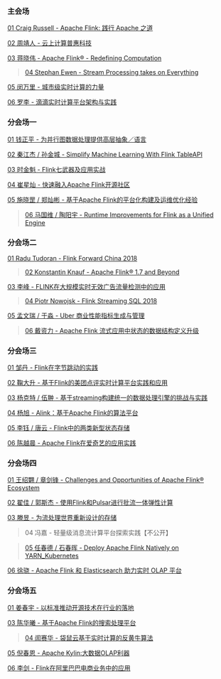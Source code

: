 ### 主会场

[01 Craig Russell - Apache Flink: 践行 Apache 之道](https://files.alicdn.com/tpsservice/b40e46ca0abcef3e3f12f7fe12c46f0a.pdf)

[02 周靖人 - 云上计算普惠科技](https://files.alicdn.com/tpsservice/9a90a15cc2666348aa7e2fef4846eea7.pdf)

[03 蒋晓伟 - Apache Flink® - Redefining Computation](https://files.alicdn.com/tpsservice/62fa5ebcd23ea0b8a956f2a06197b57a.pdf )

> [04 Stephan Ewen - Stream Processing takes on Everything](https://files.alicdn.com/tpsservice/9759cf4877c51e0c5aec6244cfe399b0.pdf)

[05 闵万里 - 城市级实时计算的力量](https://files.alicdn.com/tpsservice/5f3272c3212b77cd835ff020d9954480.pdf)

[06 罗李 - 滴滴实时计算平台架构与实践](https://files.alicdn.com/tpsservice/aca017af879a657ed0983b8f1cf4bbfd.pdf)


### 分会场一

[01 钱正平 - 为并行图数据处理提供高层抽象／语言](https://files.alicdn.com/tpsservice/1f9799e34cd9ce22678b1ed13b71e615.pdf)

[02 秦江杰 / 孙金城 - Simplify Machine Learning With Flink TableAPI](https://files.alicdn.com/tpsservice/69181d1fd85d15635a7fe64ebafbf140.pdf)

[03 时金魁 - Flink七武器及应用实战](https://files.alicdn.com/tpsservice/4346f13e6710d3faed35fa21976ce1cb.pdf)

[04 崔星灿 - 快速融入Apache Flink开源社区](https://files.alicdn.com/tpsservice/981cfe593809cc08c11c5f0cee4d19cd.pdf)

[05 施晓罡 / 郑灿彬 - 基于Apache Flink的平台化构建及运维优化经验](https://files.alicdn.com/tpsservice/9bcc469feb3dcca4ea15226e70e23ed5.pdf)

> [06 马国维 / 陶阳宇 - Runtime Improvements for Flink as a Unified Engine](https://files.alicdn.com/tpsservice/8510c65ffa1fde57274595c5bb009347.pdf)


### 分会场二

[01 Radu Tudoran - Flink Forward China 2018](https://files.alicdn.com/tpsservice/3d836d6366a800dc70f52a0ec0bb5bc5.pdf)

> [02 Konstantin Knauf - Apache Flink® 1.7 and Beyond](https://files.alicdn.com/tpsservice/7d9e8f6cddc390eca132b0ae46722940.pdf)

[03 李峰 - FLINK在大规模实时无效广告流量检测中的应用](https://files.alicdn.com/tpsservice/c429c9351675f89a56000489519135a8.pdf)

> [04 Piotr Nowojsk - Flink Streaming SQL 2018](https://files.alicdn.com/tpsservice/7038d8f09f58512171750ffe4a6f63c4.pdf)

[05 孟文瑞 / 于淼 - Uber 商业性能指标生成与管理](https://files.alicdn.com/tpsservice/9bf841f251392aedcbb7cc98c5d140fa.pdf)

> [06 戴资力 - Apache Flink 流式应用中状态的数据结构定义升级](https://files.alicdn.com/tpsservice/d9fde10f25b061916eab468ac2c1fc47.pdf)


### 分会场三

[01 邹丹 - Flink在字节跳动的实践](https://files.alicdn.com/tpsservice/6b7686e18135389a76e2a0e476b270ec.pdf)

[02 鞠⼤升 - 基于Flink的美团点评实时计算平台实践和应⽤](https://files.alicdn.com/tpsservice/d855dadbdeacb1d7bae82c2780a545b5.pdf)

[03 杨克特 / 伍翀 - 基于streaming构建统一的数据处理引擎的挑战与实践](https://files.alicdn.com/tpsservice/74235d95df4b7b3163a96615e0b61131.pdf)

[04 杨旭 - Alink：基于Apache Flink的算法平台](https://files.alicdn.com/tpsservice/23c67b6682c7d74339af7c53fccac429.pdf)

[05 李钰 / 唐云 - Flink中的两类新型状态存储](https://files.alicdn.com/tpsservice/1df9ccb8a7b6b2782a558d3c32d40c19.pdf)

[06 陈越晨 - Apache Flink在爱奇艺的应用实践](https://files.alicdn.com/tpsservice/c421720fcb1c51026257cd770923844a.pdf)


### 分会场四

[01 王绍翾 / 章剑锋 - Challenges and Opportunities of Apache Flink® Ecosystem](https://files.alicdn.com/tpsservice/6122ed352e520aae78a22ed19657d150.pdf)

[02 翟佳 / 郭斯杰 - 使⽤Flink和Pulsar进⾏批流⼀体弹性计算](https://files.alicdn.com/tpsservice/36a600d88492560d8f33c86ce9e3f746.pdf)

[03 滕昱 - 为流处理世界重新设计的存储](https://files.alicdn.com/tpsservice/8c72901db4a4bda83e33d35b8e6d0ecd.pdf)

> 04 冯嘉 - 轻量级消息流计算平台探索实践【不公开】

> [05 任春德 / 石春晖 - Deploy Apache Flink Natively on YARN_Kubernetes](https://files.alicdn.com/tpsservice/e548113c892561c49d55e01287a68802.pdf)

[06 徐骁 - Apache Flink 和 Elasticsearch 助⼒实时 OLAP 平台](https://files.alicdn.com/tpsservice/44558decf0f39980283107647d1e5755.pdf)


### 分会场五

[01 姜春宇 - 以标准推动开源技术在行业的落地](https://files.alicdn.com/tpsservice/13039399808974a7c40be0c5d671061e.pdf)

[03 陈华曦 - 基于Apache Flink的搜索处理平台](https://files.alicdn.com/tpsservice/8dab3c208f8044a26937a7bd7aed3c3d.pdf)

> [04 訚赛华 - 袋鼠云基于实时计算的反黄牛算法](https://files.alicdn.com/tpsservice/65149b8dc2643415c0a10878195d38b2.pdf)

[05 倪春恩 - Apache Kylin:大数据OLAP利器](https://files.alicdn.com/tpsservice/4a21d431d914e85b0edced063dbc40ff.pdf)

[06 李剑 - Flink在阿里巴巴电商业务中的应用](https://files.alicdn.com/tpsservice/badd0c8d32c9008d95addc0a28f1eb11.pdf)
